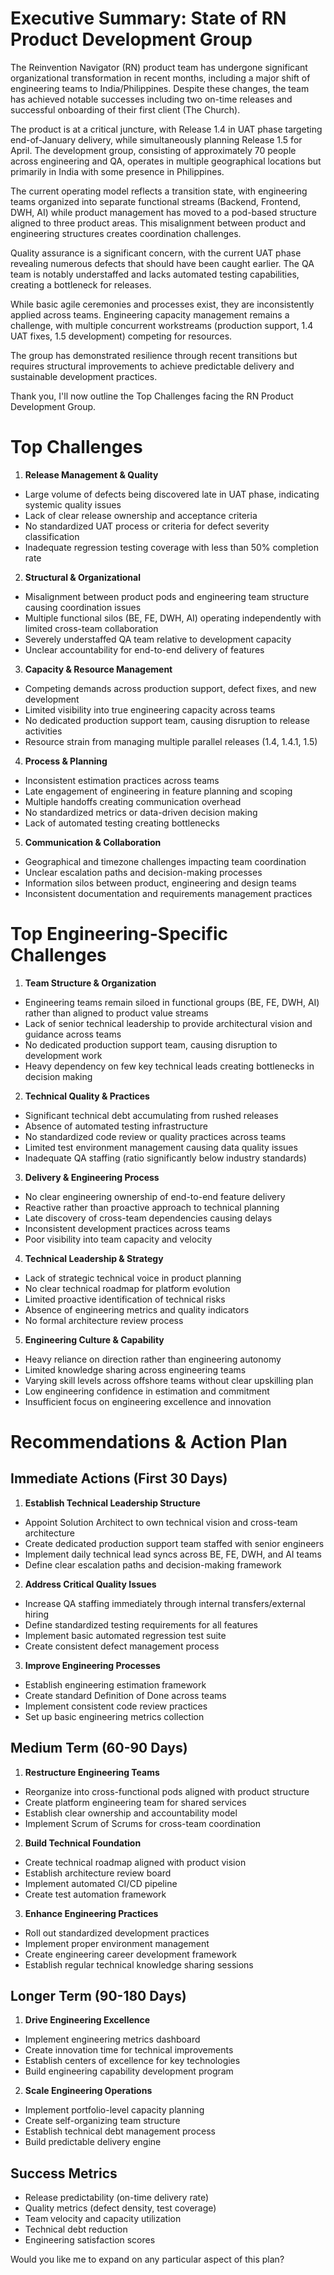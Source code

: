 # Executive Summary: State of RN Product Development Group

The Reinvention Navigator (RN) product team has undergone significant organizational transformation in recent months, including a major shift of engineering teams to India/Philippines. Despite these changes, the team has achieved notable successes including two on-time releases and successful onboarding of their first client (The Church).

The product is at a critical juncture, with Release 1.4 in UAT phase targeting end-of-January delivery, while simultaneously planning Release 1.5 for April. The development group, consisting of approximately 70 people across engineering and QA, operates in multiple geographical locations but primarily in India with some presence in Philippines.

The current operating model reflects a transition state, with engineering teams organized into separate functional streams (Backend, Frontend, DWH, AI) while product management has moved to a pod-based structure aligned to three product areas. This misalignment between product and engineering structures creates coordination challenges.

Quality assurance is a significant concern, with the current UAT phase revealing numerous defects that should have been caught earlier. The QA team is notably understaffed and lacks automated testing capabilities, creating a bottleneck for releases.

While basic agile ceremonies and processes exist, they are inconsistently applied across teams. Engineering capacity management remains a challenge, with multiple concurrent workstreams (production support, 1.4 UAT fixes, 1.5 development) competing for resources.

The group has demonstrated resilience through recent transitions but requires structural improvements to achieve predictable delivery and sustainable development practices.

Thank you, I'll now outline the Top Challenges facing the RN Product Development Group.

# Top Challenges

1. **Release Management & Quality**
- Large volume of defects being discovered late in UAT phase, indicating systemic quality issues
- Lack of clear release ownership and acceptance criteria
- No standardized UAT process or criteria for defect severity classification
- Inadequate regression testing coverage with less than 50% completion rate

2. **Structural & Organizational**
- Misalignment between product pods and engineering team structure causing coordination issues
- Multiple functional silos (BE, FE, DWH, AI) operating independently with limited cross-team collaboration
- Severely understaffed QA team relative to development capacity
- Unclear accountability for end-to-end delivery of features

3. **Capacity & Resource Management**
- Competing demands across production support, defect fixes, and new development
- Limited visibility into true engineering capacity across teams
- No dedicated production support team, causing disruption to release activities
- Resource strain from managing multiple parallel releases (1.4, 1.4.1, 1.5)

4. **Process & Planning**
- Inconsistent estimation practices across teams
- Late engagement of engineering in feature planning and scoping
- Multiple handoffs creating communication overhead
- No standardized metrics or data-driven decision making
- Lack of automated testing creating bottlenecks

5. **Communication & Collaboration**
- Geographical and timezone challenges impacting team coordination
- Unclear escalation paths and decision-making processes
- Information silos between product, engineering and design teams
- Inconsistent documentation and requirements management practices

# Top Engineering-Specific Challenges

1. **Team Structure & Organization**
- Engineering teams remain siloed in functional groups (BE, FE, DWH, AI) rather than aligned to product value streams
- Lack of senior technical leadership to provide architectural vision and guidance across teams
- No dedicated production support team, causing disruption to development work
- Heavy dependency on few key technical leads creating bottlenecks in decision making

2. **Technical Quality & Practices**
- Significant technical debt accumulating from rushed releases
- Absence of automated testing infrastructure
- No standardized code review or quality practices across teams
- Limited test environment management causing data quality issues
- Inadequate QA staffing (ratio significantly below industry standards)

3. **Delivery & Engineering Process**
- No clear engineering ownership of end-to-end feature delivery
- Reactive rather than proactive approach to technical planning
- Late discovery of cross-team dependencies causing delays
- Inconsistent development practices across teams
- Poor visibility into team capacity and velocity

4. **Technical Leadership & Strategy**
- Lack of strategic technical voice in product planning
- No clear technical roadmap for platform evolution
- Limited proactive identification of technical risks
- Absence of engineering metrics and quality indicators
- No formal architecture review process

5. **Engineering Culture & Capability**
- Heavy reliance on direction rather than engineering autonomy
- Limited knowledge sharing across engineering teams
- Varying skill levels across offshore teams without clear upskilling plan
- Low engineering confidence in estimation and commitment
- Insufficient focus on engineering excellence and innovation


# Recommendations & Action Plan

## Immediate Actions (First 30 Days)

1. **Establish Technical Leadership Structure**
- Appoint Solution Architect to own technical vision and cross-team architecture
- Create dedicated production support team staffed with senior engineers
- Implement daily technical lead syncs across BE, FE, DWH, and AI teams
- Define clear escalation paths and decision-making framework

2. **Address Critical Quality Issues**
- Increase QA staffing immediately through internal transfers/external hiring
- Define standardized testing requirements for all features
- Implement basic automated regression test suite
- Create consistent defect management process

3. **Improve Engineering Processes**
- Establish engineering estimation framework
- Create standard Definition of Done across teams
- Implement consistent code review practices
- Set up basic engineering metrics collection

## Medium Term (60-90 Days)

1. **Restructure Engineering Teams**
- Reorganize into cross-functional pods aligned with product structure
- Create platform engineering team for shared services
- Establish clear ownership and accountability model
- Implement Scrum of Scrums for cross-team coordination

2. **Build Technical Foundation**
- Create technical roadmap aligned with product vision
- Establish architecture review board
- Implement automated CI/CD pipeline
- Create test automation framework

3. **Enhance Engineering Practices**
- Roll out standardized development practices
- Implement proper environment management
- Create engineering career development framework
- Establish regular technical knowledge sharing sessions

## Longer Term (90-180 Days)

1. **Drive Engineering Excellence**
- Implement engineering metrics dashboard
- Create innovation time for technical improvements
- Establish centers of excellence for key technologies
- Build engineering capability development program

2. **Scale Engineering Operations**
- Implement portfolio-level capacity planning
- Create self-organizing team structure
- Establish technical debt management process
- Build predictable delivery engine

## Success Metrics
- Release predictability (on-time delivery rate)
- Quality metrics (defect density, test coverage)
- Team velocity and capacity utilization
- Technical debt reduction
- Engineering satisfaction scores

Would you like me to expand on any particular aspect of this plan?